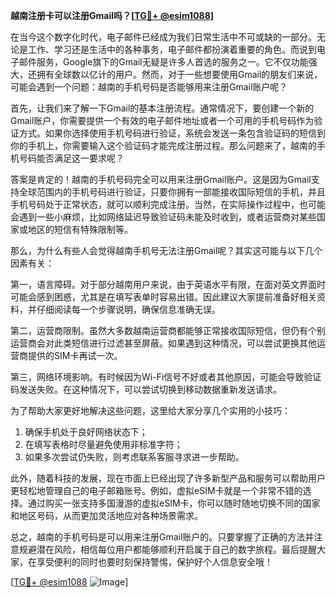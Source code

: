 **越南注册卡可以注册Gmail吗？[[TG💪+ @esim1088](https://t.me/s/esim1088)]**

在当今这个数字化时代，电子邮件已经成为我们日常生活中不可或缺的一部分。无论是工作、学习还是生活中的各种事务，电子邮件都扮演着重要的角色。而说到电子邮件服务，Google旗下的Gmail无疑是许多人首选的服务之一。它不仅功能强大，还拥有全球数以亿计的用户。然而，对于一些想要使用Gmail的朋友们来说，可能会遇到一个问题：越南的手机号码是否能够用来注册Gmail账户呢？

首先，让我们来了解一下Gmail的基本注册流程。通常情况下，要创建一个新的Gmail账户，你需要提供一个有效的电子邮件地址或者一个可用的手机号码作为验证方式。如果你选择使用手机号码进行验证，系统会发送一条包含验证码的短信到你的手机上，你需要输入这个验证码才能完成注册过程。那么问题来了，越南的手机号码能否满足这一要求呢？

答案是肯定的！越南的手机号码完全可以用来注册Gmail账户。这是因为Gmail支持全球范围内的手机号码进行验证，只要你拥有一部能接收国际短信的手机，并且手机号码处于正常状态，就可以顺利完成注册。当然，在实际操作过程中，也可能会遇到一些小麻烦，比如网络延迟导致验证码未能及时收到，或者运营商对某些国家或地区的短信有特殊限制等。

那么，为什么有些人会觉得越南手机号无法注册Gmail呢？其实这可能与以下几个因素有关：

第一，语言障碍。对于部分越南用户来说，由于英语水平有限，在面对英文界面时可能会感到困惑，尤其是在填写表单时容易出错。因此建议大家提前准备好相关资料，并仔细阅读每一个步骤说明，确保信息准确无误。

第二，运营商限制。虽然大多数越南运营商都能够正常接收国际短信，但仍有个别运营商会对此类短信进行过滤甚至屏蔽。如果遇到这种情况，可以尝试更换其他运营商提供的SIM卡再试一次。

第三，网络环境影响。有时候因为Wi-Fi信号不好或者其他原因，可能会导致验证码发送失败。在这种情况下，可以尝试切换到移动数据重新发送请求。

为了帮助大家更好地解决这些问题，这里给大家分享几个实用的小技巧：

1. 确保手机处于良好网络状态下；
2. 在填写表格时尽量避免使用非标准字符；
3. 如果多次尝试仍失败，则考虑联系客服寻求进一步帮助。

此外，随着科技的发展，现在市面上已经出现了许多新型产品和服务可以帮助用户更轻松地管理自己的电子邮箱账号。例如，虚拟eSIM卡就是一个非常不错的选择。通过购买一张支持多国漫游的虚拟eSIM卡，你可以随时随地切换不同的国家和地区号码，从而更加灵活地应对各种场景需求。

总之，越南的手机号码是可以用来注册Gmail账户的。只要掌握了正确的方法并注意规避潜在风险，相信每位用户都能够顺利开启属于自己的数字旅程。最后提醒大家，在享受便利的同时也要时刻保持警惕，保护好个人信息安全哦！

[[TG💪+ @esim1088](https://t.me/s/esim1088) ![Image](https://i.postimg.cc/4NQfJmqS/Snipaste-2025-05-13-00-14-12.png)]